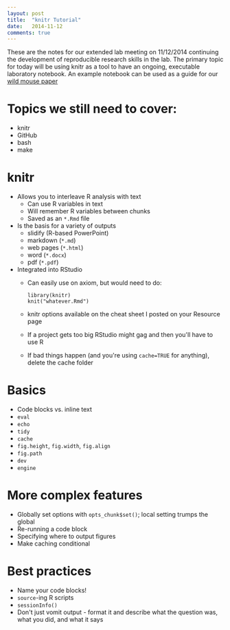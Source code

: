 ```yaml
---
layout: post
title:  "knitr Tutorial"
date:   2014-11-12
comments: true
---
```


These are the notes for our extended lab meeting on 11/12/2014 continuing the
development of reproducible research skills in the lab. The primary topic for
today will be using knitr as a tool to have an ongoing, executable laboratory
notebook. An example notebook can be used as a guide for our [wild mouse paper](https://rawgit.com/SchlossLab/wild_mice/master/wild_mice.html)


# Topics we still need to cover:  

* knitr
* GitHub
* bash
* make


# knitr
* Allows you to interleave R analysis with text
  * Can use R variables in text
  * Will remember R variables between chunks
  * Saved as an `*.Rmd` file
* Is the basis for a variety of outputs
  * slidify (R-based PowerPoint)
  * markdown (`*.md`)
  * web pages (`*.html`)
  * word (`*.docx`)
  * pdf (`*.pdf`)
* Integrated into RStudio
  * Can easily use on axiom, but would need to do:

        library(knitr)
        knit("whatever.Rmd")

  * knitr options available on the cheat sheet I posted on your Resource page
  * If a project gets too big RStudio might gag and then you'll have to use R
  * If bad things happen (and you're using `cache=TRUE` for anything), delete
  the cache folder

# Basics
* Code blocks vs. inline text
* `eval`
* `echo`
* `tidy`
* `cache`
* `fig.height`, `fig.width`, `fig.align`
* `fig.path`
* `dev`
* `engine`


# More complex features
* Globally set options with `opts_chunk$set()`; local setting trumps the global
* Re-running a code block
* Specifying where to output figures
* Make caching conditional


# Best practices
* Name your code blocks!
* `source`-ing R scripts
* `sessionInfo()`
* Don't just vomit output - format it and describe what the question was, what
you did, and what it says
